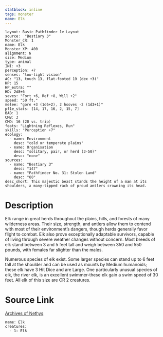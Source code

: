 ```yaml
---
statblock: inline
tags: monster
name: Elk
---
```

```statblock
layout: Basic Pathfinder 1e Layout
source:  "Bestiary 3"
Monster_CR: 1
name: Elk
Monster_XP: 400
alignment: N
size: Medium
type: animal
INI: +3
perception: +7
senses: "low-light vision"
AC: "13, touch 13, flat-footed 10 (dex +3)"
HP: 15
HP_extra: ""
HD: 2d8+6
saves: "Fort +6, Ref +8, Will +2"
speed: "50 ft."
melee: "gore +3 (1d6+2), 2 hooves -2 (1d3+1)"
pf1e_stats: [14, 17, 16, 2, 15, 7]
BAB: 1
CMB: 3
CMD: 16 (20 vs. trip)
feats: "Lightning Reflexes, Run"
skills: "Perception +7"
ecology:
  - name: Environment
    desc: "cold or temperate plains"
  - name: Organisation
    desc: "solitary, pair, or herd (3-50)"
    desc: "none"
sources:
  - name: "Bestiary 3"
    desc: "147"
  - name: "Pathfinder No. 31: Stolen Land"
    desc: "80"
desc_short: This majestic beast stands the height of a man at its shoulders, a many-tipped rack of proud antlers crowning its head.
```
# Description
Elk range in great herds throughout the plains, hills, and forests of many wilderness areas. Their size, strength, and antlers allow them to contend with most of their environment’s dangers, though herds generally favor flight to combat. Elk also prove exceptionally adaptable survivors, capable of living through severe weather changes without concern. Most breeds of elk stand between 3 and 5 feet tall and weigh between 350 and 550 pounds, with females far slighter than the males.

Numerous species of elk exist. Some larger species can stand up to 6 feet tall at the shoulder and can be used as mounts by Medium humanoids; these elk have 3 Hit Dice and are Large. One particularly unusual species of elk, the river elk, is an excellent swimmer-these elk gain a swim speed of 30 feet. All elk of this size are CR 2 creatures.
# Source Link
[Archives of Nethys](https://aonprd.com/MonsterDisplay.aspx?ItemName=Elk)
```encounter-table
name: Elk
creatures:
  - 1: Elk
```
